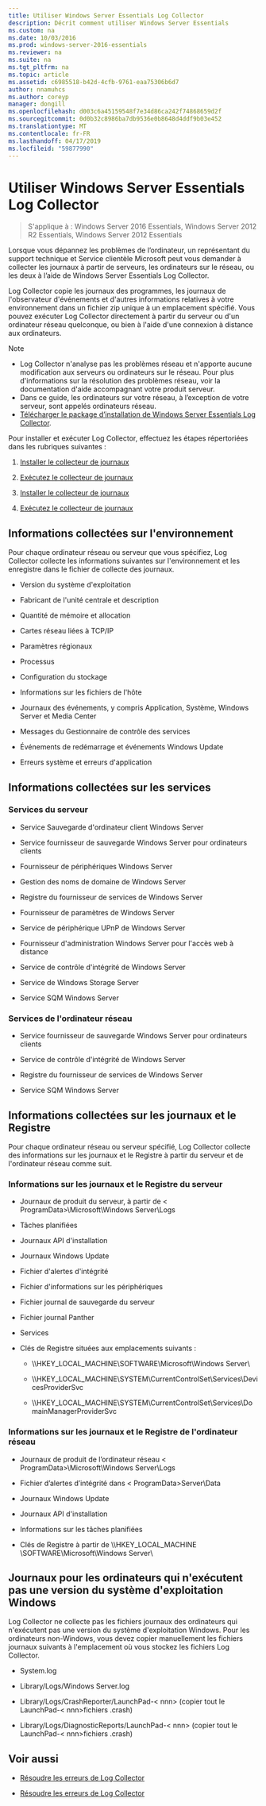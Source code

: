 ```yaml
---
title: Utiliser Windows Server Essentials Log Collector
description: Décrit comment utiliser Windows Server Essentials
ms.custom: na
ms.date: 10/03/2016
ms.prod: windows-server-2016-essentials
ms.reviewer: na
ms.suite: na
ms.tgt_pltfrm: na
ms.topic: article
ms.assetid: c6985518-b42d-4cfb-9761-eaa75306b6d7
author: nnamuhcs
ms.author: coreyp
manager: dongill
ms.openlocfilehash: d003c6a45159548f7e34d86ca242f74868659d2f
ms.sourcegitcommit: 0d0b32c8986ba7db9536e0b8648d4ddf9b03e452
ms.translationtype: MT
ms.contentlocale: fr-FR
ms.lasthandoff: 04/17/2019
ms.locfileid: "59877990"
---
```

# <a name="use-the-windows-server-essentials-log-collector"></a>Utiliser Windows Server Essentials Log Collector

>S'applique à : Windows Server 2016 Essentials, Windows Server 2012 R2 Essentials, Windows Server 2012 Essentials

Lorsque vous dépannez les problèmes de l’ordinateur, un représentant du support technique et Service clientèle Microsoft peut vous demander à collecter les journaux à partir de serveurs, les ordinateurs sur le réseau, ou les deux à l’aide de Windows Server Essentials Log Collector.  
  
 Log Collector copie les journaux des programmes, les journaux de l'observateur d'événements et d'autres informations relatives à votre environnement dans un fichier zip unique à un emplacement spécifié. Vous pouvez exécuter Log Collector directement à partir du serveur ou d'un ordinateur réseau quelconque, ou bien à l'aide d'une connexion à distance aux ordinateurs.  
  
> [!NOTE]
>  -   Log Collector n'analyse pas les problèmes réseau et n'apporte aucune modification aux serveurs ou ordinateurs sur le réseau. Pour plus d'informations sur la résolution des problèmes réseau, voir la documentation d'aide accompagnant votre produit serveur.  
> -   Dans ce guide, les ordinateurs sur votre réseau, à l’exception de votre serveur, sont appelés ordinateurs réseau.  
> -   [Télécharger le package d’installation de Windows Server Essentials Log Collector](https://go.microsoft.com/fwlink/?LinkID=266341).  
  
 Pour installer et exécuter Log Collector, effectuez les étapes répertoriées dans les rubriques suivantes :  
  

1.  [Installer le collecteur de journaux](Install-the-Windows-Server-Essentials-Log-Collector.md)  
  
2.  [Exécutez le collecteur de journaux](Run-the-Windows-Server-Essentials-Log-Collector.md)  

1.  [Installer le collecteur de journaux](../support/Install-the-Windows-Server-Essentials-Log-Collector.md)  
  
2.  [Exécutez le collecteur de journaux](../support/Run-the-Windows-Server-Essentials-Log-Collector.md)  

  
## <a name="environment-information-collected"></a>Informations collectées sur l'environnement  
 Pour chaque ordinateur réseau ou serveur que vous spécifiez, Log Collector collecte les informations suivantes sur l'environnement et les enregistre dans le fichier de collecte des journaux.  
  
-   Version du système d'exploitation  
  
-   Fabricant de l'unité centrale et description  
  
-   Quantité de mémoire et allocation  
  
-   Cartes réseau liées à TCP/IP  
  
-   Paramètres régionaux  
  
-   Processus  
  
-   Configuration du stockage  
  
-   Informations sur les fichiers de l'hôte  
  
-   Journaux des événements, y compris Application, Système, Windows Server et Media Center  
  
-   Messages du Gestionnaire de contrôle des services  
  
-   Événements de redémarrage et événements Windows Update  
  
-   Erreurs système et erreurs d'application  
  
## <a name="services-information-collected"></a>Informations collectées sur les services  
  
### <a name="server-services"></a>Services du serveur  
  
-   Service Sauvegarde d'ordinateur client Windows Server  
  
-   Service fournisseur de sauvegarde Windows Server pour ordinateurs clients  
  
-   Fournisseur de périphériques Windows Server  
  
-   Gestion des noms de domaine de Windows Server  
  
-   Registre du fournisseur de services de Windows Server  
  
-   Fournisseur de paramètres de Windows Server  
  
-   Service de périphérique UPnP de Windows Server  
  
-   Fournisseur d'administration Windows Server pour l'accès web à distance  
  
-   Service de contrôle d'intégrité de Windows Server  
  
-   Service de Windows Storage Server  
  
-   Service SQM Windows Server  
  
### <a name="network-computer-services"></a>Services de l'ordinateur réseau  
  
-   Service fournisseur de sauvegarde Windows Server pour ordinateurs clients  
  
-   Service de contrôle d'intégrité de Windows Server  
  
-   Registre du fournisseur de services de Windows Server  
  
-   Service SQM Windows Server  
  
## <a name="logs-and-registry-information-collected"></a>Informations collectées sur les journaux et le Registre  
 Pour chaque ordinateur réseau ou serveur spécifié, Log Collector collecte des informations sur les journaux et le Registre à partir du serveur et de l'ordinateur réseau comme suit.  
  
### <a name="server-logs-and-registry-information"></a>Informations sur les journaux et le Registre du serveur  
  
-   Journaux de produit du serveur, à partir de < ProgramData\>\Microsoft\Windows Server\Logs  
  
-   Tâches planifiées  
  
-   Journaux API d'installation  
  
-   Journaux Windows Update  
  
-   Fichier d'alertes d'intégrité  
  
-   Fichier d'informations sur les périphériques  
  
-   Fichier journal de sauvegarde du serveur  
  
-   Fichier journal Panther  
  
-   Services  
  
-   Clés de Registre situées aux emplacements suivants :  
  
    -   \\\HKEY_LOCAL_MACHINE\SOFTWARE\Microsoft\Windows Server\  
  
    -   \\\HKEY_LOCAL_MACHINE\SYSTEM\CurrentControlSet\Services\DevicesProviderSvc  
  
    -   \\\HKEY_LOCAL_MACHINE\SYSTEM\CurrentControlSet\Services\DomainManagerProviderSvc  
  
### <a name="network-computer-logs-and-registry-information"></a>Informations sur les journaux et le Registre de l'ordinateur réseau  
  
-   Journaux de produit de l’ordinateur réseau < ProgramData\>\Microsoft\Windows Server\Logs  
  
-   Fichier d’alertes d’intégrité dans < ProgramData\>Server\Data  
  
-   Journaux Windows Update  
  
-   Journaux API d'installation  
  
-   Informations sur les tâches planifiées  
  
-   Clés de Registre à partir de \\\HKEY_LOCAL_MACHINE \SOFTWARE\Microsoft\Windows Server\  
  
## <a name="logs-for-computers-that-do-not-run-a-version-of-the-windows-operating-system"></a>Journaux pour les ordinateurs qui n'exécutent pas une version du système d'exploitation Windows  
 Log Collector ne collecte pas les fichiers journaux des ordinateurs qui n'exécutent pas une version du système d'exploitation Windows. Pour les ordinateurs non-Windows, vous devez copier manuellement les fichiers journaux suivants à l'emplacement où vous stockez les fichiers Log Collector.  
  
-   System.log  
  
-   Library/Logs/Windows Server.log  
  
-   Library/Logs/CrashReporter/LaunchPad-< nnn\> (copier tout le LaunchPad-< nnn\>fichiers .crash)  
  
-   Library/Logs/DiagnosticReports/LaunchPad-< nnn\> (copier tout le LaunchPad-< nnn\>fichiers .crash)  
  
## <a name="see-also"></a>Voir aussi  
  

-   [Résoudre les erreurs de Log Collector](Troubleshoot-Windows-Server-Essentials-Log-Collector-Errors.md)

-   [Résoudre les erreurs de Log Collector](../support/Troubleshoot-Windows-Server-Essentials-Log-Collector-Errors.md)


